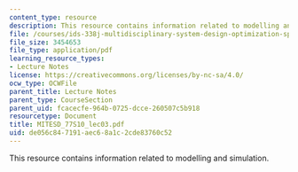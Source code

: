 ```yaml
---
content_type: resource
description: This resource contains information related to modelling and simulation.
file: /courses/ids-338j-multidisciplinary-system-design-optimization-spring-2010/de056c847191aec68a1c2cde83760c52_MITESD_77S10_lec03.pdf
file_size: 3454653
file_type: application/pdf
learning_resource_types:
- Lecture Notes
license: https://creativecommons.org/licenses/by-nc-sa/4.0/
ocw_type: OCWFile
parent_title: Lecture Notes
parent_type: CourseSection
parent_uid: fcacecfe-964b-0725-dcce-260507c5b918
resourcetype: Document
title: MITESD_77S10_lec03.pdf
uid: de056c84-7191-aec6-8a1c-2cde83760c52
---
```

This resource contains information related to modelling and simulation.